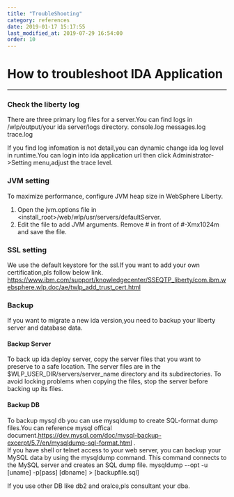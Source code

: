 ```yaml
---
title: "TroubleShooting"
category: references
date: 2019-01-17 15:17:55
last_modified_at: 2019-07-29 16:54:00
order: 10
---
```


# How to troubleshoot IDA Application
***
### Check the liberty log
There are three primary log files for a server.You can find logs in /wlp/output/your ida server/logs directory.
console.log
messages.log
trace.log 

If you find log infomation is not detail,you can dynamic change ida log level in runtime.You can login into ida application url then click Administrator->Setting menu,adjust the 
trace level.   

### JVM setting
To maximize performance, configure JVM heap size in WebSphere Liberty.  
1. Open the jvm.options file in <install_root>/web/wlp/usr/servers/defaultServer.  
2. Edit the file to add JVM arguments. Remove # in front of #-Xmx1024m and save the file.  

### SSL setting

We use the default keystore for the ssl.If you want to add your own certification,pls follow  below link.
https://www.ibm.com/support/knowledgecenter/SSEQTP_liberty/com.ibm.websphere.wlp.doc/ae/twlp_add_trust_cert.html


### Backup

If you want to migrate a new ida version,you need to backup your liberty server and database data.

#### Backup Server
To back up ida deploy server, copy the server files that you want to preserve to a safe location. The server files are in the $WLP_USER_DIR/servers/server_name directory and its subdirectories. 
To avoid locking problems when copying the files, stop the server before backing up its files.

#### Backup DB
To backup mysql db you can use mysqldump to create SQL-format dump files.You can reference mysql offical document.https://dev.mysql.com/doc/mysql-backup-excerpt/5.7/en/mysqldump-sql-format.html .   
If you have shell or telnet access to your web server, you can backup your MySQL data by using the mysqldump command. This command connects to the MySQL server and creates an SQL dump file.
mysqldump --opt -u [uname] -p[pass] [dbname] > [backupfile.sql]

If you use other DB like db2 and oralce,pls consultant your dba.

